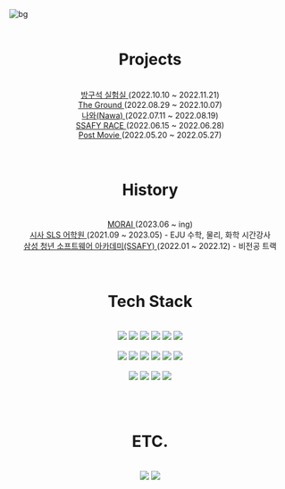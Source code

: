 <div>
    <img src="https://user-images.githubusercontent.com/95673624/194925244-b4abe308-02c9-47aa-b641-4f18b9f9874a.png" alt="bg">
    <br>
    <br>
	<div>
        <div>
            <h1 align="center">
                Projects
            </h1>
        </div>
        <br>
        <div align="center">
            <a href="https://github.com/Mosquito0076/Lab-In-A-Room">
                방구석 실험실
            </a>
            (2022.10.10 ~ 2022.11.21)
            <br>
            <a href="https://github.com/Mosquito0076/The-Ground">
                The Ground
            </a>
            (2022.08.29 ~ 2022.10.07)
            <br>
            <a href="https://github.com/Mosquito0076/Nawa">
                나와(Nawa)
            </a>
            (2022.07.11 ~ 2022.08.19)
            <br>
            <a href="https://github.com/windy825/Airsim-car-driving-Project">
                SSAFY RACE
            </a>   
            (2022.06.15 ~ 2022.06.28)
            <br>
            <a href="https://github.com/Mosquito0076/PostMovie">
                Post Movie  
            </a>
            (2022.05.20 ~ 2022.05.27)
            <br>
        </div>
        <br>
        <br>
        <div>
            <h1 align="center">
                History
            </h1>
        </div>
        <br>
        <div align="center">
	    <a href="https://www.morai.ai">
		MORAI
	    </a>
	     (2023.06 ~ ing)
	    <br>
	    <a href="http://sisabest.com/?vid=15">
                시사 SLS 어학원
            </a>
             (2021.09 ~ 2023.05) - EJU 수학, 물리, 화학 시간강사
            <br>
            <a href="https://www.ssafy.com">
                삼성 청년 소프트웨어 아카데미(SSAFY)
            </a>
             (2022.01 ~ 2022.12) - 비전공 트랙
        </div>
        <br>
        <br>
	<div align="center">
            <h1>Tech Stack</h1>
        </div>
        <br>
        <div align="center">
            <img src="https://img.shields.io/badge/python-3776AB?style=for-the-badge&logo=python&logoColor=white">
            <img src="https://img.shields.io/badge/java-007396?style=for-the-badge&logo=OpenJdk&logoColor=white">
            <img src="https://img.shields.io/badge/springboot-6DB33F?style=for-the-badge&logo=springboot&logoColor=white">
            <img src="https://img.shields.io/badge/django-092E20?style=for-the-badge&logo=django&logoColor=white">
            <img src="https://img.shields.io/badge/mysql-4479A1?style=for-the-badge&logo=mysql&logoColor=white">
            <img src="https://img.shields.io/badge/docker-2596BE?style=for-the-badge&logo=docker&logoColor=white"> 
        </div>
        <br>
        <div align="center">
            <img src="https://img.shields.io/badge/html5-E34F26?style=for-the-badge&logo=html5&logoColor=white">
            <img src="https://img.shields.io/badge/javascript-F7DF1E?style=for-the-badge&logo=javascript&logoColor=black">
            <img src="https://img.shields.io/badge/react-61DAFB?style=for-the-badge&logo=react&logoColor=black">
            <img src="https://img.shields.io/badge/vue.js-4FC08D?style=for-the-badge&logo=vue.js&logoColor=white">
            <img src="https://img.shields.io/badge/bootstrap-7952B3?style=for-the-badge&logo=bootstrap&logoColor=white">
            <img src="https://img.shields.io/badge/unity-000000?style=for-the-badge&logo=unity&logoColor=white">
        </div>
        <br>
        <div align="center">
            <img src="https://img.shields.io/badge/git hub-999999?style=for-the-badge&logo=github&logoColor=white"> 
            <img src="https://img.shields.io/badge/git lab-E04020?style=for-the-badge&logo=gitlab&logoColor=white">             			<img src="https://img.shields.io/badge/jira-5B5BFC?style=for-the-badge&logo=jira&logoColor=white">             
            <img src="https://img.shields.io/badge/figma-FF8AE2?style=for-the-badge&logo=figma&logoColor=white">      
        </div>
        <br>
        <br>
        <br>
        <div align="center">
            <h1>ETC.</h1>
        </div>
        <br>
        <div align="center">
            <img src="http://mazassumnida.wtf/api/v2/generate_badge?boj=hsmk0076"> 
            <img src="https://github-readme-stats.vercel.app/api?username=Mosquito0076">
        </div>
    </div>
    <br>
    <br>
</div>

























<!--
**Mosquito0076/Mosquito0076** is a ✨ _special_ ✨ repository because its `README.md` (this file) appears on your GitHub profile.

Here are some ideas to get you started:

- 🔭 I’m currently working on ...

- 🌱 I’m currently learning ...

- 👯 I’m looking to collaborate on ...

- 🤔 I’m looking for help with ...

- 💬 Ask me about ...

- 📫 How to reach me: ...

- 😄 Pronouns: ...

- ⚡ Fun fact: ...

  -->
